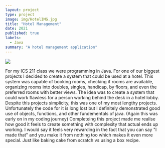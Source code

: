 ```yaml
---
layout: project
type: project
image: img/HotelIMG.jpg
title: "Hotel Management"
date: 2021
published: true
labels:
  - Java
summary: "A hotel management application"
---
```


<img class="img-fluid" src="../img/HotelIMG.png">

For my ICS 211 class we were programming in Java. For one of our biggest projects I decided to create a system that could be used at a hotel. This system was capable of booking rooms, checking if rooms are available, organizing rooms into doubles, singles, handicap, by floors, and even the preferred rooms with better views. The idea was to create a system that could work flawless for a person working behind the desk in a hotel lobby. 
Despite this projects simplicity, this was one of my most lengthy projects. Unfortunately the code for it is long lost but I definitely demonstrated good use of objects, functions, and other fundementals of java. (Again this was early on in my coding journey) Completeing this project made me realise how good it feels to create something with complexity that actual ends up working. I would say it feels very rewarding in the fact that you can say "I made that" and you make it from nothing too which makes it even more special. Just like baking cake from scratch vs using a box recipe.
